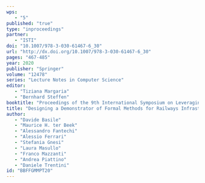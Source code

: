 ```yaml
---
wps: 
   - "5"
published: "true"
type: "inproceedings"
partner: 
   - "ISTI"
doi: "10.1007/978-3-030-61467-6_30"
url: "http://dx.doi.org/10.1007/978-3-030-61467-6_30"
pages: "467-485"
year: 2020
publisher: "Springer"
volume: "12478"
series: "Lecture Notes in Computer Science"
editor: 
   - "Tiziana Margaria"
   - "Bernhard Steffen"
booktitle: "Proceedings of the 9th International Symposium on Leveraging Applications of Formal Methods, Verification and Validation: Applications (ISoLA'20)"
title: "Designing a Demonstrator of Formal Methods for Railways Infrastructure Managers"
author: 
   - "Davide Basile"
   - "Maurice H. ter Beek"
   - "Alessandro Fantechi"
   - "Alessio Ferrari"
   - "Stefania Gnesi"
   - "Laura Masullo"
   - "Franco Mazzanti"
   - "Andrea Piattino"
   - "Daniele Trentini"
id: "BBFFGMMPT20"
---
```

